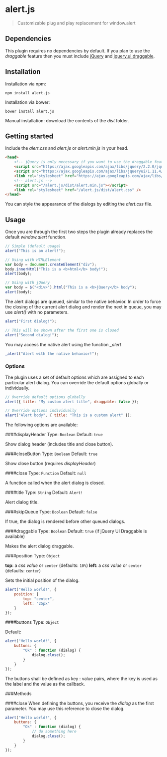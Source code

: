 # alert.js

> Customizable plug and play replacement for window.alert

## Dependencies
This plugin requires no dependencies by default. If you plan to use the *draggable* feature then you must include [jQuery](https://jquery.com/download/) and [jquery.ui.draggable](https://jqueryui.com/).

## Installation
Installation via npm:
```shell
npm install alert.js
```

Installation via bower:
```shell
bower install alert.js
```

Manual installation: download the contents of the *dist* folder.

## Getting started
Include the *alert.css* and *alert.js* or *alert.min.js* in your head.

```html
<head>
    <!-- jQuery is only necessary if you want to use the draggable feature -->
    <script src="https://ajax.googleapis.com/ajax/libs/jquery/2.2.0/jquery.min.js"></script>
    <script src="https://ajax.googleapis.com/ajax/libs/jqueryui/1.11.4/jquery-ui.min.js"></script>
    <link rel="stylesheet" href="https://ajax.googleapis.com/ajax/libs/jqueryui/1.11.4/themes/smoothness/jquery-ui.css">
    <!-- alert.js -->
    <script src="/alert.js/dist/alert.min.js"></script>
    <link rel="stylesheet" href="/alert.js/dist/alert.css" />
</head>
```

You can style the appearance of the dialogs by editing the *alert.css* file.

## Usage
Once you are through the first two steps the plugin already replaces the default *window.alert* function.

```js
// Simple (default usage)
alert("This is an alert!");

// Using with HTMLElement
var body = document.createElement("div");
body.innerHtml("This is a <b>html</b> body!");
alert(body);

// Using with jQuery
var body = $("<div>").html("This is a <b>jQuery</b> body");
alert(body);
```

The alert dialogs are queued, similar to the native behavior. In order to force the closing of the current alert dialog and render the next in queue, you may use *alert()* with no parameters.
```js
alert("First dialog!");

// This will be shown after the first one is closed
alert("Second dialog!");
```

You may access the native alert using the function *_alert*
```js
_alert("Alert with the native behavior!");
```

### Options
The plugin uses a set of default options which are assigned to each particular alert dialog. You can override the default options globally or individually.

```js
// Override default options globally
alert({ title: "My custom alert title", draggable: false });

// Override options individually
alert("Alert body", { title: "This is a custom alert" });
```

The following options are available:

####displayHeader
Type: `Boolean`
Default: `true`

Show dialog header (includes title and close button).

####closeButton
Type: `Boolean`
Default: `true`

Show close button (requires *displayHeader*)

####close
Type: `Function`
Default: `null`

A function called when the alert dialog is closed.

####title
Type: `String`
Default: `Alert!`

Alert dialog title.

####skipQueue
Type: `Boolean`
Default: `false`

If true, the dialog is rendered before other queued dialogs.

####draggable
Type: `Boolean`
Default: `true` (if jQuery UI Draggable is available)

Makes the alert dialog draggable.

####position
Type: `Object`

**top**: a *css value* or `center` (defaults: `10%`)
**left**: a *css value* or `center` (defaults: `center`)

Sets the initial position of the dialog.

```js
alert("Hello world!", {
    position: {
        top: "center",
        left: "25px"
    }
});
```

####buttons
Type: `Object`

Default:
```js
alert("Hello world!", {
    buttons: {
        "Ok" : function (dialog) {
            dialog.close();
        }
    }
});
```

The buttons shall be defined as key : value pairs, where the key is used as the label and the value as the callback.

###Methods

####close
When defining the buttons, you receive the *dialog* as the first parameter. You may use this reference to close the dialog.

```js
alert("Hello world!", {
    buttons: {
        "Ok" : function (dialog) {
            // do something here
            dialog.close();
        }
    }
});
```
